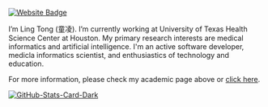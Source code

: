 
<p><a href="https://tongling.github.io/"><img src="https://img.shields.io/badge/-Website-3B7EBF?style=for-the-badge&amp;logo=amp&amp;logoColor=white" alt="Website Badge"></a> 

I’m Ling Tong (童凌). I’m currently working at University of Texas Health Science Center at Houston. My primary research interests are medical informatics and artificial intelligence. I'm an active software developer, medicla informatics scientist, and enthusiastics of technology and education.

For more information, please check my academic page above or [click here](https://tongling.github.io/).


<p><a href="https://github.com/TongLing/Tongling#gh-dark-mode-only"><img src="https://github-readme-stats.vercel.app/api?username=TongLing&amp;show_icons=true&amp;hide_border=true&amp;include_all_commits=true&amp;card_width=600&amp;custom_title=GitHub%20Open%20Source%20Stats&amp;title_color=3B7EBF&amp;text_color=FFF&amp;icon_color=3B7EBF&amp;hide=contribs&amp;show=reviews,prs_merged,prs_merged_percentage&amp;theme=transparent#gh-dark-mode-only" alt="GitHub-Stats-Card-Dark"></a></p>


